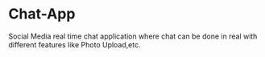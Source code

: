 # Chat-App

Social Media real time chat application where chat can be done in real 
with different features like Photo Upload,etc.